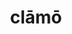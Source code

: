 ---
title: clāmō
meaning: to shout
ch: [three, ss, ss1]
pos: verb
inf: clamāre
secondppstem: clām
infend: āre
conjugation: first
derivative: exclamatory
six: y
---